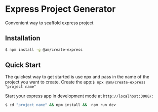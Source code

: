 # Express Project Generator

Convenient way to scaffold express project

## Installation

```sh
$ npm install -g @am/create-express
```

## Quick Start

The quickest way to get started is use npx and pass in the name of the project you want to create.
Create the app:`$ npx @am/create-express "project name"`

Start your express app in development mode at `http://localhost:3000/`:

```bash
$ cd "project name" && npm install &&  npm run dev
```
